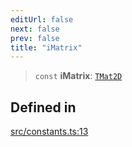```yaml
---
editUrl: false
next: false
prev: false
title: "iMatrix"
---
```


> `const` **iMatrix**: [`TMat2D`](/api/type-aliases/tmat2d/)

## Defined in

[src/constants.ts:13](https://github.com/fabricjs/fabric.js/blob/c093e29e73123dafcfa091ff4d5e04e690bb796e/src/constants.ts#L13)
